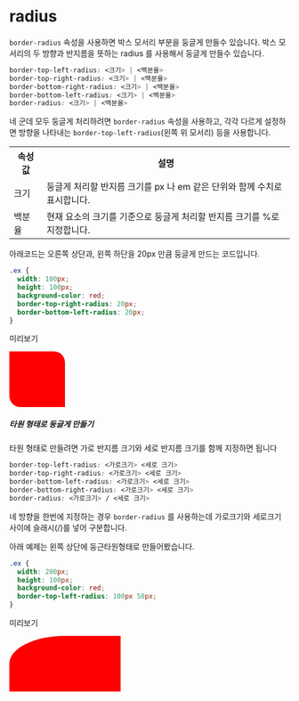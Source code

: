 # radius


`border-radius` 속성을 사용하면 박스 모서리 부분을 둥글게 만들수 있습니다.
박스 모서리의 두 방향과 반지름을 뜻하는 radius 를 사용해서 둥글게 만들수 있습니다.

```css
border-top-left-radius: <크기> | <백분율>
border-top-right-radius: <크기> | <백분율>
border-bottom-right-radius: <크기> | <백분율>
border-bottom-left-radius: <크기> | <백분율>
border-radius: <크기> | <백분율>
```

네 군데 모두 둥글게 처리하려면 `border-radius` 속성을 사용하고, 각각 다르게 설정하면 방향을 나타내는 `border-top-left-radius`(왼쪽 위 모서리) 등을 사용합니다.

<table class="table">
    <tr>
        <th>속성 값</th>
        <th>설명</th>
    </tr>
    <tr>
        <td>크기</td>
        <td>둥글게 처리할 반지름 크기를 px 나 em 같은 단위와 함께 수치로 표시합니다.</td>
    </tr>
    <tr>
        <td>백분율</td>
        <td>현재 요소의 크기를 기준으로 둥글게 처리할 반지름 크기를 %로 지정합니다.</td>
    </tr>
</table>

아래코드는 오른쪽 상단과, 왼쪽 하단을 20px 만큼 둥글게 만드는 코드입니다.

```css
.ex {
  width: 100px;
  height: 100px;
  background-color: red;
  border-top-right-radius: 20px;
  border-bottom-left-radius: 20px;
}
```

미리보기

<div style="width:100px; height:100px; border-top-right-radius:20px; border-bottom-left-radius:20px; background-color:red;"></div>



##### 타원 형태로 둥글게 만들기

타원 형태로 만들려면 가로 반지름 크기와 세로 반지름 크기를 함께 지정하면 됩니다

```CSS
border-top-left-radius: <가로크기> <세로 크기>
border-top-right-radius: <가로크기> <세로 크기>
border-bottom-left-radius: <가로크기> <세로 크기>
border-bottom-right-radius: <가로크기> <세로 크기>
border-radius: <가로크기> / <세로 크기>
```

네 방향을 한번에 지정하는 경우 `border-radius` 를 사용하는데 가로크기와 세로크기 사이에 슬래시(/)를 넣어 구분합니다.

아래 예제는 왼쪽 상단에 둥근타원형태로 만들어봤습니다.

```css
.ex {
  width: 200px;
  height: 100px;
  background-color: red;
  border-top-left-radius: 100px 50px;
}
```

미리보기

<div style="border-top-left-radius: 100px 50px; width: 200px; height: 100px; background-color: red;"></div>


